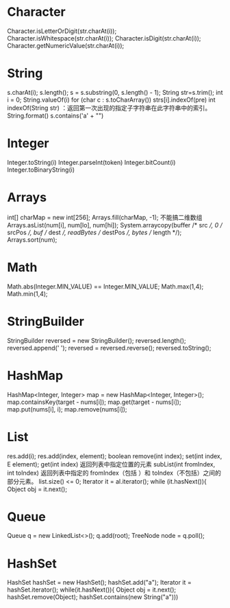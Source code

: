 # Character
Character.isLetterOrDigit(str.charAt(i));
Character.isWhitespace(str.charAt(i));
Character.isDigit(str.charAt(i));
Character.getNumericValue(str.charAt(i));

# String
s.charAt(i);
s.length();
s = s.substring(0, s.length() - 1);
String str=s.trim();
int i = 0;
String.valueOf(i)
for (char c : s.toCharArray())
strs[i].indexOf(pre) 
int indexOf(String str) ：返回第一次出现的指定子字符串在此字符串中的索引。 
String.format()
s.contains('a' + "")

# Integer
Integer.toString(i)
Integer.parseInt(token)
Integer.bitCount(i)
Integer.toBinaryString(i)

# Arrays
int[] charMap = new int[256]; 
Arrays.fill(charMap, -1); 不能搞二维数组
Arrays.asList(num[i], num[lo], num[hi]);
System.arraycopy(buffer /* src */, 0 /* srcPos */, buf /* dest */, readBytes /* destPos */, bytes /* length */); 
Arrays.sort(num);

# Math
Math.abs(Integer.MIN_VALUE) == Integer.MIN_VALUE;
Math.max(1,4);
Math.min(1,4);

# StringBuilder
StringBuilder reversed = new StringBuilder(); 
reversed.length();
reversed.append(' ');
reversed = reversed.reverse();
reversed.toString();

# HashMap
HashMap<Integer, Integer> map = new HashMap<Integer, Integer>();
map.containsKey(target - nums[i]);
map.get(target - nums[i]);
map.put(nums[i], i);
map.remove(nums[i]);

# List
res.add(i);
res.add(index, element);
boolean remove(int index);
set(int index, E element);
get(int index)   返回列表中指定位置的元素
subList(int fromIndex, int toIndex)    返回列表中指定的 fromIndex（包括 ）和 toIndex（不包括）之间的部分元素。
list.size() <= 0;
Iterator it = al.iterator();
    while (it.hasNext()){
        Object obj = it.next();

# Queue
Queue<TreeNode> q = new LinkedList<>(); 
q.add(root);
TreeNode node = q.poll();

# HashSet
HashSet hashSet = new HashSet();
hashSet.add("a");
Iterator it = hashSet.iterator();
  while(it.hasNext()){
   Object obj = it.next();
hashSet.remove(Object);
hashSet.contains(new String("a")))